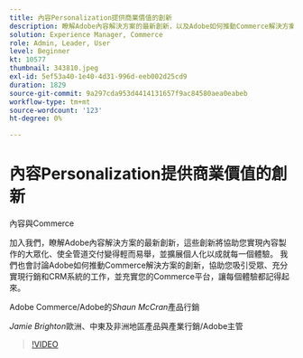 ```yaml
---
title: 內容Personalization提供商業價值的創新
description: 瞭解Adobe內容解決方案的最新創新，以及Adobe如何推動Commerce解決方案的創新
solution: Experience Manager, Commerce
role: Admin, Leader, User
level: Beginner
kt: 10577
thumbnail: 343810.jpeg
exl-id: 5ef53a40-1e40-4d31-996d-eeb002d25cd9
duration: 1829
source-git-commit: 9a297cda953d4414131657f9ac84580aea0eabeb
workflow-type: tm+mt
source-wordcount: '123'
ht-degree: 0%

---
```


# 內容Personalization提供商業價值的創新

內容與Commerce

加入我們，瞭解Adobe內容解決方案的最新創新，這些創新將協助您實現內容製作的大眾化、使全管道交付變得輕而易舉，並擴展個人化以成就每一個體驗。  我們也會討論Adobe如何推動Commerce解決方案的創新，協助您吸引受眾、充分實現行銷和CRM系統的工作，並充實您的Commerce平台，讓每個體驗都記得起來。

Adobe Commerce/Adobe的&#x200B;*Shaun McCran*&#x200B;產品行銷

*Jamie Brighton*&#x200B;歐洲、中東及非洲地區產品與產業行銷/Adobe主管

>[!VIDEO](https://video.tv.adobe.com/v/343810/?quality=12&learn=on)
